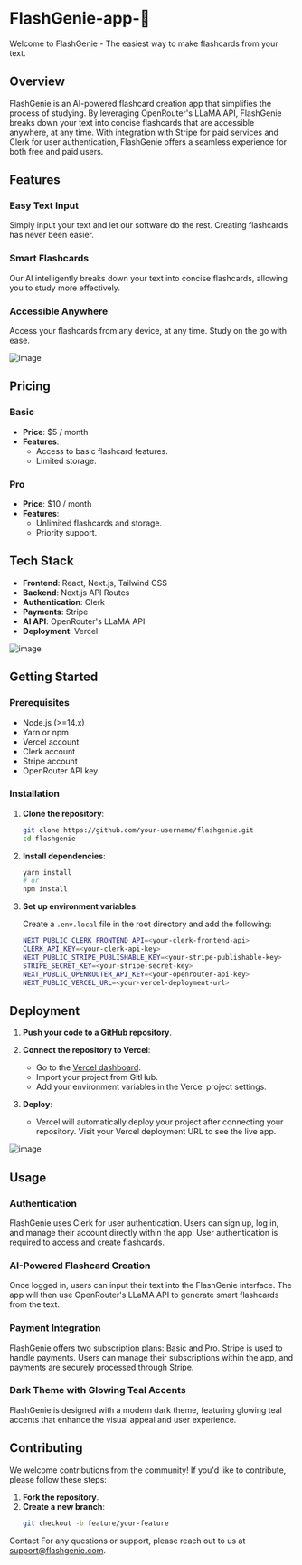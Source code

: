 # FlashGenie-app-🏫

Welcome to FlashGenie - The easiest way to make flashcards from your text.

## Overview

FlashGenie is an AI-powered flashcard creation app that simplifies the process of studying. By leveraging OpenRouter's LLaMA API, FlashGenie breaks down your text into concise flashcards that are accessible anywhere, at any time. With integration with Stripe for paid services and Clerk for user authentication, FlashGenie offers a seamless experience for both free and paid users.

## Features

### Easy Text Input
Simply input your text and let our software do the rest. Creating flashcards has never been easier.

### Smart Flashcards
Our AI intelligently breaks down your text into concise flashcards, allowing you to study more effectively.

### Accessible Anywhere
Access your flashcards from any device, at any time. Study on the go with ease.

![image](https://github.com/user-attachments/assets/8637a5c6-18bb-4532-82e2-8385d688269e)

## Pricing

### Basic
- **Price**: $5 / month
- **Features**:
  - Access to basic flashcard features.
  - Limited storage.

### Pro
- **Price**: $10 / month
- **Features**:
  - Unlimited flashcards and storage.
  - Priority support.

## Tech Stack

- **Frontend**: React, Next.js, Tailwind CSS
- **Backend**: Next.js API Routes
- **Authentication**: Clerk
- **Payments**: Stripe
- **AI API**: OpenRouter's LLaMA API
- **Deployment**: Vercel

![image](https://github.com/user-attachments/assets/7c7254b2-02e3-4d99-a1ff-ccbd7ff10cff)

## Getting Started

### Prerequisites

- Node.js (>=14.x)
- Yarn or npm
- Vercel account
- Clerk account
- Stripe account
- OpenRouter API key

### Installation

1. **Clone the repository**:
    ```bash
    git clone https://github.com/your-username/flashgenie.git
    cd flashgenie
    ```

2. **Install dependencies**:
    ```bash
    yarn install
    # or
    npm install
    ```

3. **Set up environment variables**:

   Create a `.env.local` file in the root directory and add the following:

   ```bash
   NEXT_PUBLIC_CLERK_FRONTEND_API=<your-clerk-frontend-api>
   CLERK_API_KEY=<your-clerk-api-key>
   NEXT_PUBLIC_STRIPE_PUBLISHABLE_KEY=<your-stripe-publishable-key>
   STRIPE_SECRET_KEY=<your-stripe-secret-key>
   NEXT_PUBLIC_OPENROUTER_API_KEY=<your-openrouter-api-key>
   NEXT_PUBLIC_VERCEL_URL=<your-vercel-deployment-url>

## Deployment

1. **Push your code to a GitHub repository**.

2. **Connect the repository to Vercel**:
   - Go to the [Vercel dashboard](https://vercel.com/dashboard).
   - Import your project from GitHub.
   - Add your environment variables in the Vercel project settings.

3. **Deploy**:
   - Vercel will automatically deploy your project after connecting your repository. Visit your Vercel deployment URL to see the live app.

![image](https://github.com/user-attachments/assets/574dd36c-d6a7-4a7e-b4f6-7f93ddf9f1b8)

## Usage

### Authentication
FlashGenie uses Clerk for user authentication. Users can sign up, log in, and manage their account directly within the app. User authentication is required to access and create flashcards.

### AI-Powered Flashcard Creation
Once logged in, users can input their text into the FlashGenie interface. The app will then use OpenRouter's LLaMA API to generate smart flashcards from the text.

### Payment Integration
FlashGenie offers two subscription plans: Basic and Pro. Stripe is used to handle payments. Users can manage their subscriptions within the app, and payments are securely processed through Stripe.

### Dark Theme with Glowing Teal Accents
FlashGenie is designed with a modern dark theme, featuring glowing teal accents that enhance the visual appeal and user experience.

## Contributing

We welcome contributions from the community! If you'd like to contribute, please follow these steps:

1. **Fork the repository**.
2. **Create a new branch**:
   ```bash
   git checkout -b feature/your-feature
Contact
For any questions or support, please reach out to us at support@flashgenie.com.

